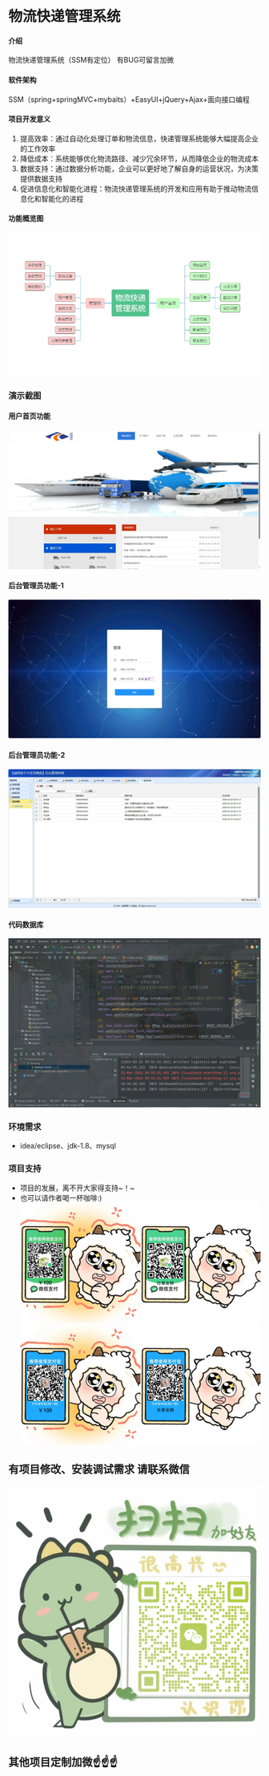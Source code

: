 # 物流快递管理系统

#### 介绍
物流快递管理系统（SSM有定位）
有BUG可留言加微

#### 软件架构
SSM（spring+springMVC+mybaits）+EasyUI+jQuery+Ajax+面向接口编程


#### 项目开发意义

1.  提高效率：通过自动化处理订单和物流信息，快递管理系统能够大幅提高企业的工作效率
2.  降低成本：系统能够优化物流路径、减少冗余环节，从而降低企业的物流成本
3.  数据支持：通过数据分析功能，企业可以更好地了解自身的运营状况，为决策提供数据支持
4.  促进信息化和智能化进程：物流快递管理系统的开发和应用有助于推动物流信息化和智能化的进程


#### 功能概览图
![输入图片说明](photo/%E5%8A%9F%E8%83%BD%E5%9B%BE.png)

### 演示截图
#### 用户首页功能
![输入图片说明](photo/%E9%A6%96%E9%A1%B5%E5%8A%9F%E8%83%BD%E5%9B%BE.gif)

#### 后台管理员功能-1
![输入图片说明](photo/%E7%AE%A1%E7%90%86%E5%91%98%E5%8A%9F%E8%83%BD-1.gif)

#### 后台管理员功能-2
![输入图片说明](photo/%E7%AE%A1%E7%90%86%E5%91%98%E5%8A%9F%E8%83%BD-2.gif)

#### 代码数据库
![输入图片说明](photo/%E4%BB%A3%E7%A0%81%E6%95%B0%E6%8D%AE%E5%BA%93.gif)


### 环境需求
- idea/eclipse、jdk-1.8、mysql

### 项目支持
- 项目的发展，离不开大家得支持~！~
- 也可以请作者喝一杯咖啡:)
![输入图片说明](photo/0-%E5%BE%AE%E4%BF%A1_2.png)
![输入图片说明](photo/0-%E6%94%AF%E4%BB%98%E5%AE%9D_2.png)

## 有项目修改、安装调试需求 请联系微信
![输入图片说明](photo/0-WeChat.png)

## 其他项目定制加微☝☝☝


